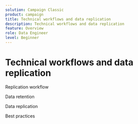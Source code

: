 ```yaml
---
solution: Campaign Classic
product: campaign
title: Technical workflows and data replication
description: Technical workflows and data replication
feature: Overview
role: Data Engineer
level: Beginner
---
```


# Technical workflows and data replication

Replication workflow

Data retention 

Data replication

Best practices
